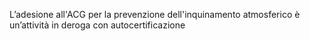 L’adesione all'ACG per la prevenzione dell'inquinamento atmosferico è un’attività in deroga con autocertificazione
